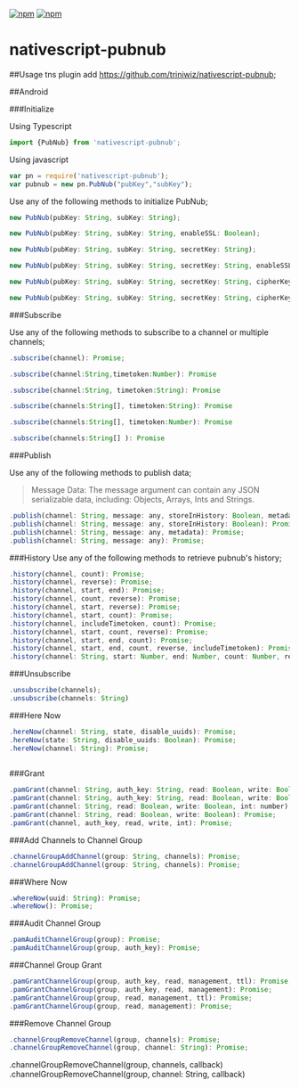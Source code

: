 ﻿[![npm](https://img.shields.io/npm/v/nativescript-pubnub.svg)](https://www.npmjs.com/package/nativescript-pubnub)
[![npm](https://img.shields.io/npm/dt/nativescript-pubnub.svg?label=npm%20downloads)](https://www.npmjs.com/package/nativescript-pubnub)
# nativescript-pubnub

##Usage
tns plugin add https://github.com/triniwiz/nativescript-pubnub;

##Android

###Initialize

Using Typescript
```js
import {PubNub} from 'nativescript-pubnub';
```
Using javascript
```js
var pn = require('nativescript-pubnub');
var pubnub = new pn.PubNub("pubKey","subKey");
```

Use any of the following methods to initialize PubNub;
```js
new PubNub(pubKey: String, subKey: String);

new PubNub(pubKey: String, subKey: String, enableSSL: Boolean);

new PubNub(pubKey: String, subKey: String, secretKey: String);

new PubNub(pubKey: String, subKey: String, secretKey: String, enableSSL: Boolean);

new PubNub(pubKey: String, subKey: String, secretKey: String, cipherKey: String, enableSSL: Boolean);

new PubNub(pubKey: String, subKey: String, secretKey: String, cipherKey: String, enableSSL: Boolean, iv: String);
```

    
###Subscribe

Use any of the following methods to subscribe to a channel or multiple channels;

```js
.subscribe(channel): Promise;

.subscribe(channel:String,timetoken:Number): Promise

.subscribe(channel:String, timetoken:String): Promise

.subscribe(channels:String[], timetoken:String): Promise

.subscribe(channels:String[], timetoken:Number): Promise

.subscribe(channels:String[] ): Promise
```

###Publish

Use any of the following methods to publish data;

>Message Data:
The message argument can contain any JSON serializable data, including: Objects, Arrays, Ints and Strings.


```js
.publish(channel: String, message: any, storeInHistory: Boolean, metadata:String): Promise;
.publish(channel: String, message: any, storeInHistory: Boolean): Promise;
.publish(channel: String, message: any, metadata): Promise;
.publish(channel: String, message: any): Promise;
```

###History
Use any of the following methods to retrieve pubnub's history;
```js
.history(channel, count): Promise;
.history(channel, reverse): Promise;
.history(channel, start, end): Promise;
.history(channel, count, reverse): Promise;
.history(channel, start, reverse): Promise;
.history(channel, start, count): Promise;
.history(channel, includeTimetoken, count): Promise;
.history(channel, start, count, reverse): Promise;
.history(channel, start, end, count): Promise;
.history(channel, start, end, count, reverse, includeTimetoken): Promise;
.history(channel: String, start: Number, end: Number, count: Number, reverse: Boolean, includeTimetoken: Boolean): Promise;
 ```
###Unsubscribe
```js
.unsubscribe(channels);
.unsubscribe(channels: String)
```

###Here Now
```js
.hereNow(channel: String, state, disable_uuids): Promise;
.hereNow(state: String, disable_uuids: Boolean): Promise;
.hereNow(channel: String): Promise;
    
```
###Grant
```js
.pamGrant(channel: String, auth_key: String, read: Boolean, write: Boolean, int: number): Promise;
.pamGrant(channel: String, auth_key: String, read: Boolean, write: Boolean): Promise;
.pamGrant(channel: String, read: Boolean, write: Boolean, int: number): Promise;
.pamGrant(channel: String, read: Boolean, write: Boolean): Promise;
.pamGrant(channel, auth_key, read, write, int): Promise;
```
###Add Channels to Channel Group   
```js
.channelGroupAddChannel(group: String, channels): Promise;
.channelGroupAddChannel(group: String, channels): Promise;
```

###Where Now
```js
.whereNow(uuid: String): Promise;
.whereNow(): Promise;
```

###Audit Channel Group
```js
.pamAuditChannelGroup(group): Promise;
.pamAuditChannelGroup(group, auth_key): Promise;   
```
###Channel Group Grant
```js
.pamGrantChannelGroup(group, auth_key, read, management, ttl): Promise;
.pamGrantChannelGroup(group, auth_key, read, management): Promise;
.pamGrantChannelGroup(group, read, management, ttl): Promise;
.pamGrantChannelGroup(group, read, management): Promise;
```
###Remove Channel Group
```js
.channelGroupRemoveChannel(group, channels): Promise;
.channelGroupRemoveChannel(group, channel: String): Promise;
```
.channelGroupRemoveChannel(group, channels, callback)
.channelGroupRemoveChannel(group, channel: String, callback)
```
